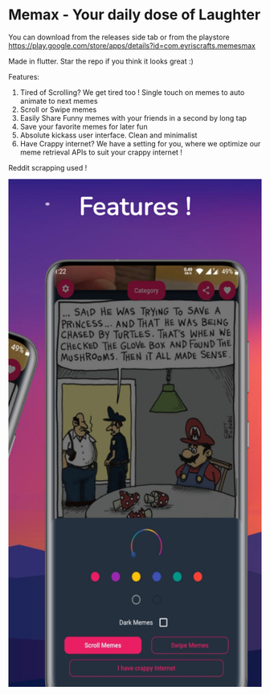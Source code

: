 # Memax - Your daily dose of Laughter

You can download from the releases side tab or from the playstore https://play.google.com/store/apps/details?id=com.eyriscrafts.memesmax

Made in flutter. Star the repo if you think it looks great :)

Features:

1. Tired of Scrolling? We get tired too ! Single touch on memes to auto animate to next memes
2. Scroll or Swipe memes
3. Easily Share Funny memes with your friends in a second by long tap
4. Save your favorite memes for later fun
5. Absolute kickass user interface. Clean and minimalist
6. Have Crappy internet? We have a setting for you, where we optimize our meme retrieval APIs to suit your crappy internet !

Reddit scrapping used !

![image](images/image2.jpeg)



